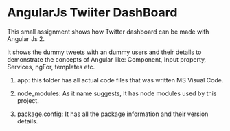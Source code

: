 # AngularJs Twiiter DashBoard
This small assignment shows how Twitter dashboard can be made with Angular Js 2.

It shows the dummy tweets with an dummy users and their details to demonstrate the concepts of Angular like: Component, Input property, Services, ngFor, templates etc.

1) app: this folder has all actual code files that was written MS Visual Code.

2) node_modules: As it name suggests, It has node modules used by this project.

3) package.config: It has all the package information and their version details. 

